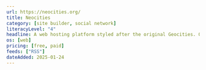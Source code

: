 ```yaml
---
url: https://neocities.org/
title: Neocities
category: [site builder, social network]
literacyLevel: "4"
headline: A web hosting platform styled after the original Geocities. Optional subscriptions for supporter perks are available, and all sites come with RSS feeds by default.
os: [web]
pricing: [free, paid]
feeds: ["RSS"]
dateAdded: 2025-01-24
---
```

